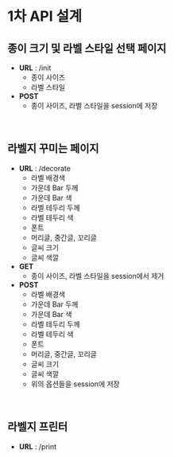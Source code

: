 # 1차 API 설계

## 종이 크기 및 라벨 스타일 선택 페이지

* **URL** : /init
  * 종이 사이즈
  * 라벨 스타일
* **POST**
  * 종이 사이즈, 라벨 스타일을 session에 저장

<br>

## 라벨지 꾸미는 페이지

* **URL** : /decorate
  * 라벨 배경색
  * 가운데 Bar 두께
  * 가운데 Bar 색
  * 라벨 테두리 두께
  * 라벨 테두리 색
  * 폰트
  * 머리글, 중간글, 꼬리글
  * 글씨 크기
  * 글씨 색깔
* **GET**
  * 종이 사이즈, 라벨 스타일을 session에서 제거
* **POST**
  * 라벨 배경색
  * 가운데 Bar 두께
  * 가운데 Bar 색
  * 라벨 테두리 두께
  * 라벨 테두리 색
  * 폰트
  * 머리글, 중간글, 꼬리글
  * 글씨 크기
  * 글씨 색깔
  * 위의 옵션들을 session에 저장

<br>

## 라벨지 프린터

* **URL** : /print